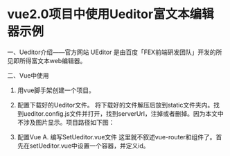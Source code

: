 # vue2.0项目中使用Ueditor富文本编辑器示例

一、Ueditor介绍——官方网站
UEditor 是由百度「FEX前端研发团队」开发的所见即所得富文本web编辑器。 

二、Vue中使用
1. 用vue脚手架创建一个项目。
2. 配置下载好的Ueditor文件。
将下载好的文件解压后放到static文件夹内。找到ueditor.config.js文件并打开，找到serverUrl，注掉或者删掉。因为本文中不涉及图片显示。项目路径如下图：

3. 配置Vue
A. 编写SetUeditor.vue文件
这里就不叙述vue-router和组件了。首先在setUeditor.vue中设置一个容器，并定义id。


